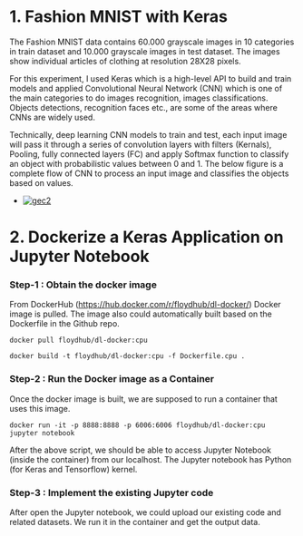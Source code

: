 # 1. Fashion MNIST with Keras
The Fashion MNIST data contains 60.000 grayscale images in 10 categories in train dataset and 10.000
 grayscale images in test dataset. The images show individual articles of clothing at resolution 28X28 pixels.
 
 For this experiment, I used Keras which is a high-level API to build and train models and applied Convolutional Neural Network (CNN) which is one of the main categories to do images recognition, images classifications. Objects detections, recognition faces etc., are some of the areas where CNNs are widely used.

Technically, deep learning CNN models to train and test, each input image will pass it through a series of convolution layers with filters (Kernals), Pooling, fully connected layers (FC) and apply Softmax function to classify an object with probabilistic values between 0 and 1. The below figure is a complete flow of CNN to process an input image and classifies the objects based on values.

* <a href="https://ibb.co/kV1j9p"><img src="https://preview.ibb.co/nRkBpp/gec2.jpg" alt="gec2" border="0"></a>

# 2. Dockerize a Keras Application on Jupyter Notebook

### Step-1 : Obtain the docker image
From DockerHub (https://hub.docker.com/r/floydhub/dl-docker/) Docker image is pulled. The image also could automatically built based on the Dockerfile in the Github repo.

```
docker pull floydhub/dl-docker:cpu
```

```
docker build -t floydhub/dl-docker:cpu -f Dockerfile.cpu .
```

### Step-2 : Run the Docker image as a Container
Once the docker image is built, we are supposed to run a container that uses this image.

```
docker run -it -p 8888:8888 -p 6006:6006 floydhub/dl-docker:cpu jupyter notebook
```

After the above script, we should be able to access Jupyter Notebook (inside the container) from our localhost. The Jupyter notebook has Python (for Keras and Tensorflow) kernel.


### Step-3 : Implement the existing Jupyter code 
After open the Jupyter notebook, we could upload our existing code and related datasets. We run it in the container and get the output data.
